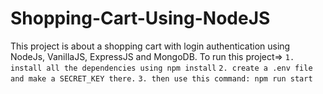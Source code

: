 # Shopping-Cart-Using-NodeJS
This project is about a shopping cart with login authentication using NodeJs, VanillaJS, ExpressJS and MongoDB.
To run this project=>
```1. install all the dependencies using npm install```
```2. create a .env file and make a SECRET_KEY there.```
```3. then use this command: npm run start```


